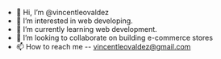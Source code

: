 - 👋 Hi, I’m @vincentleovaldez
- 👀 I’m interested in web developing.
- 🌱 I’m currently learning web development.
- 💞️ I’m looking to collaborate on building e-commerce stores
- 📫 How to reach me -- vincentleovaldez@gmail.com

<!---
vincentleovaldez/vincentleovaldez is a ✨ special ✨ repository because its `README.md` (this file) appears on your GitHub profile.
You can click the Preview link to take a look at your changes.
--->
